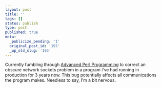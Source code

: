 ```yaml
---
layout: post
title: ''
tags: []
status: publish
type: post
published: true
meta:
  _publicize_pending: '1'
  original_post_id: '195'
  _wp_old_slug: '195'
---
```

Currently fumbling through <u>Advanced Perl Programming</u> to correct an obscure network sockets problem in a program I've had running in production for 3 years now.  This bug potentially affects all communications the program makes.  Needless to say, I'm a bit nervous.

